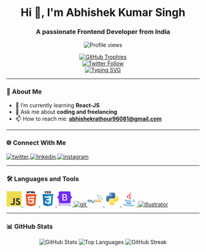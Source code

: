 <h1 align="center">Hi 👋, I'm Abhishek Kumar Singh</h1>
<h3 align="center">A passionate Frontend Developer from India</h3>


<p align="center">
  <img src="https://komarev.com/ghpvc/?username=abhishekrathour27&label=Profile%20views&color=0e75b6&style=flat" alt="Profile views" />
</p>

<div align="center">
  <a href="https://github.com/ryo-ma/github-profile-trophy">
    <img src="https://github-profile-trophy.vercel.app/?username=abhishekrathour27&theme=onestar&margin-w=15&margin-h=15" alt="GitHub Trophies"/>
  </a>
</div>

<div align="center">
  <a href="https://x.com/AbhiRathour27" target="blank">
    <img src="https://img.shields.io/twitter/follow/AbhiRathour27?logo=twitter&style=for-the-badge" alt="Twitter Follow"/>
  </a>
</div>

<div align="center">
  <a href="https://git.io/typing-svg">
    <img src="https://readme-typing-svg.demolab.com?font=Fira+Code&size=24&pause=1000&color=36BCF7&center=true&width=600&lines=Welcome+to+my+GitHub+Profile!;I+love+coding+%26+building+projects.;Feel+free+to+explore+my+work!" alt="Typing SVG" />
  </a>
</div>


---

### 🚀 About Me

- 🌱 I’m currently learning **React-JS**
- 💬 Ask me about **coding and freelancing**
- 📫 How to reach me: **abhishekrathour96081@gmail.com**

---

### 🌐 Connect With Me

<p align="left">
  <a href="https://x.com/AbhiRathour27" target="blank">
    <img align="center" src="https://raw.githubusercontent.com/rahuldkjain/github-profile-readme-generator/master/src/images/icons/Social/twitter.svg" alt="twitter" height="30" width="40" />
  </a>
  <a href="https://www.linkedin.com/in/abhishek-singh-761273297" target="blank">
    <img align="center" src="https://raw.githubusercontent.com/rahuldkjain/github-profile-readme-generator/master/src/images/icons/Social/linked-in-alt.svg" alt="linkedin" height="30" width="40" />
  </a>
  <a href="https://instagram.com/abhishek_.rathour" target="blank">
    <img align="center" src="https://raw.githubusercontent.com/rahuldkjain/github-profile-readme-generator/master/src/images/icons/Social/instagram.svg" alt="instagram" height="30" width="40" />
  </a>
</p>

---

### 🛠️ Languages and Tools

<p align="left">
  <a href="https://developer.mozilla.org/en-US/docs/Web/JavaScript" target="_blank">
    <img src="https://raw.githubusercontent.com/devicons/devicon/master/icons/javascript/javascript-original.svg" alt="javascript" width="40" height="40"/>
  </a>
  <a href="https://www.w3.org/html/" target="_blank">
    <img src="https://raw.githubusercontent.com/devicons/devicon/master/icons/html5/html5-original-wordmark.svg" alt="html5" width="40" height="40"/>
  </a>
  <a href="https://www.w3schools.com/css/" target="_blank">
    <img src="https://raw.githubusercontent.com/devicons/devicon/master/icons/css3/css3-original-wordmark.svg" alt="css3" width="40" height="40"/>
  </a>
  <a href="https://getbootstrap.com" target="_blank">
    <img src="https://raw.githubusercontent.com/devicons/devicon/master/icons/bootstrap/bootstrap-plain-wordmark.svg" alt="bootstrap" width="40" height="40"/>
  </a>
  <a href="https://git-scm.com/" target="_blank">
    <img src="https://www.vectorlogo.zone/logos/git-scm/git-scm-icon.svg" alt="git" width="40" height="40"/>
  </a>
  <a href="https://www.mysql.com/" target="_blank">
    <img src="https://raw.githubusercontent.com/devicons/devicon/master/icons/mysql/mysql-original-wordmark.svg" alt="mysql" width="40" height="40"/>
  </a>
  <a href="https://www.python.org" target="_blank">
    <img src="https://raw.githubusercontent.com/devicons/devicon/master/icons/python/python-original.svg" alt="python" width="40" height="40"/>
  </a>
  <a href="https://www.java.com" target="_blank">
    <img src="https://raw.githubusercontent.com/devicons/devicon/master/icons/java/java-original.svg" alt="java" width="40" height="40"/>
  </a>
  <a href="https://www.adobe.com/in/products/illustrator.html" target="_blank">
    <img src="https://www.vectorlogo.zone/logos/adobe_illustrator/adobe_illustrator-icon.svg" alt="illustrator" width="40" height="40"/>
  </a>
</p>

---

### 📊 GitHub Stats

<div align="center">
  <img src="https://github-readme-stats.vercel.app/api?username=abhishekrathour27&show_icons=true&theme=radical" alt="GitHub Stats" />
  <img src="https://github-readme-stats.vercel.app/api/top-langs?username=abhishekrathour27&layout=compact&theme=radical" alt="Top Languages" />
  <img src="https://github-readme-streak-stats.herokuapp.com/?user=abhishekrathour27&theme=dark" alt="GitHub Streak" />
</div>

